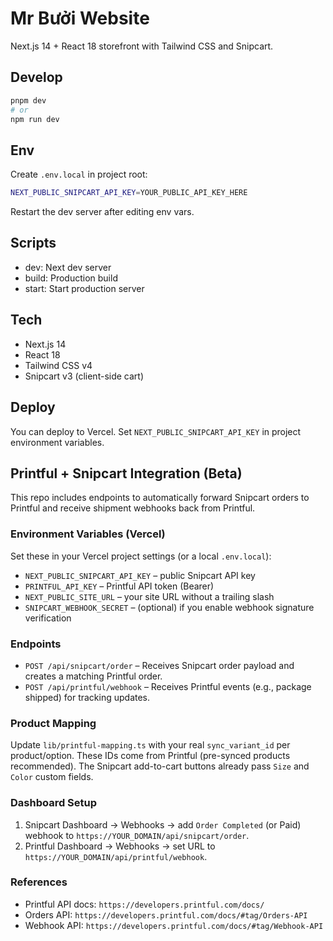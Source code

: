 # Mr Bưởi Website

Next.js 14 + React 18 storefront with Tailwind CSS and Snipcart.

## Develop

```bash
pnpm dev
# or
npm run dev
```

## Env

Create `.env.local` in project root:

```bash
NEXT_PUBLIC_SNIPCART_API_KEY=YOUR_PUBLIC_API_KEY_HERE
```

Restart the dev server after editing env vars.

## Scripts

- dev: Next dev server
- build: Production build
- start: Start production server

## Tech

- Next.js 14
- React 18
- Tailwind CSS v4
- Snipcart v3 (client-side cart)

## Deploy

You can deploy to Vercel. Set `NEXT_PUBLIC_SNIPCART_API_KEY` in project environment variables.

## Printful + Snipcart Integration (Beta)

This repo includes endpoints to automatically forward Snipcart orders to Printful and receive shipment webhooks back from Printful.

### Environment Variables (Vercel)

Set these in your Vercel project settings (or a local `.env.local`):

- `NEXT_PUBLIC_SNIPCART_API_KEY` – public Snipcart API key
- `PRINTFUL_API_KEY` – Printful API token (Bearer)
- `NEXT_PUBLIC_SITE_URL` – your site URL without a trailing slash
- `SNIPCART_WEBHOOK_SECRET` – (optional) if you enable webhook signature verification

### Endpoints

- `POST /api/snipcart/order` – Receives Snipcart order payload and creates a matching Printful order.
- `POST /api/printful/webhook` – Receives Printful events (e.g., package shipped) for tracking updates.

### Product Mapping

Update `lib/printful-mapping.ts` with your real `sync_variant_id` per product/option. These IDs come from Printful (pre-synced products recommended). The Snipcart add-to-cart buttons already pass `Size` and `Color` custom fields.

### Dashboard Setup

1. Snipcart Dashboard → Webhooks → add `Order Completed` (or Paid) webhook to `https://YOUR_DOMAIN/api/snipcart/order`.
2. Printful Dashboard → Webhooks → set URL to `https://YOUR_DOMAIN/api/printful/webhook`.

### References

- Printful API docs: `https://developers.printful.com/docs/`
- Orders API: `https://developers.printful.com/docs/#tag/Orders-API`
- Webhook API: `https://developers.printful.com/docs/#tag/Webhook-API`